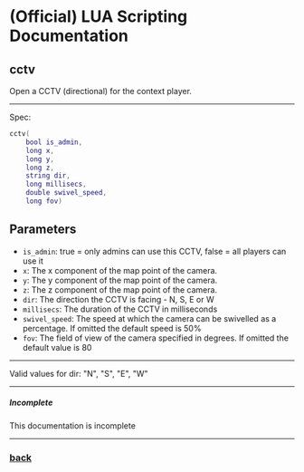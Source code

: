 
# (Official) LUA Scripting Documentation

## cctv

Open a CCTV (directional) for the context player.

___

Spec:

```lua
cctv(
	bool is_admin,
	long x,
	long y,
	long z,
	string dir,
	long millisecs,
	double swivel_speed,
	long fov)
```

## Parameters

- `is_admin`: true = only admins can use this CCTV, false = all players can use it
- `x`: The x component of the map point of the camera.
- `y`: The y component of the map point of the camera.
- `z`: The z component of the map point of the camera.
- `dir`: The direction the CCTV is facing - N, S, E or W
- `millisecs`: The duration of the CCTV in milliseconds
- `swivel_speed`: The speed at which the camera can be swivelled as a percentage. If omitted the default speed is 50%
- `fov`: The field of view of the camera specified in degrees. If omitted the default value is 80

___

Valid values for dir: "N", "S", "E", "W"

___

##### Incomplete

This documentation is incomplete

___

### [back](../other)
